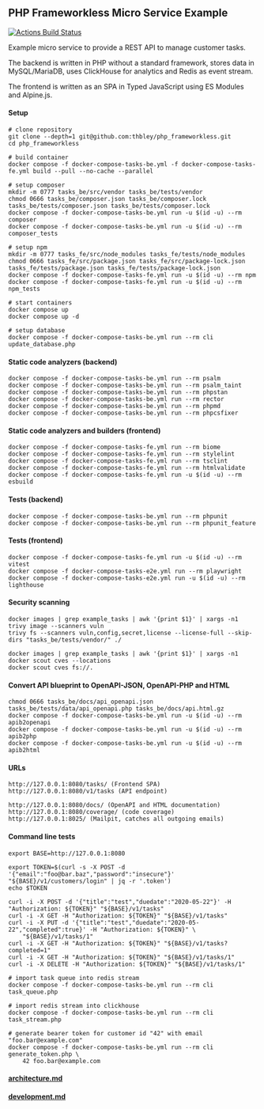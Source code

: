 PHP Frameworkless Micro Service Example
----------------------------------------

[![Actions Build Status](https://github.com/thomasbley/example_tasks_php/workflows/build/badge.svg?branch=master)](https://github.com/thomasbley/example_tasks_php/actions)

Example micro service to provide a REST API to manage customer tasks.

The backend is written in PHP without a standard framework, stores data in MySQL/MariaDB,
uses ClickHouse for analytics and Redis as event stream.

The frontend is written as an SPA in Typed JavaScript using ES Modules and Alpine.js.

#### Setup

    # clone repository
    git clone --depth=1 git@github.com:thbley/php_frameworkless.git
    cd php_frameworkless

    # build container
    docker compose -f docker-compose-tasks-be.yml -f docker-compose-tasks-fe.yml build --pull --no-cache --parallel

    # setup composer
    mkdir -m 0777 tasks_be/src/vendor tasks_be/tests/vendor
    chmod 0666 tasks_be/composer.json tasks_be/composer.lock tasks_be/tests/composer.json tasks_be/tests/composer.lock
    docker compose -f docker-compose-tasks-be.yml run -u $(id -u) --rm composer
    docker compose -f docker-compose-tasks-be.yml run -u $(id -u) --rm composer_tests

    # setup npm
    mkdir -m 0777 tasks_fe/src/node_modules tasks_fe/tests/node_modules
    chmod 0666 tasks_fe/src/package.json tasks_fe/src/package-lock.json tasks_fe/tests/package.json tasks_fe/tests/package-lock.json
    docker compose -f docker-compose-tasks-fe.yml run -u $(id -u) --rm npm
    docker compose -f docker-compose-tasks-fe.yml run -u $(id -u) --rm npm_tests

    # start containers
    docker compose up
    docker compose up -d

    # setup database
    docker compose -f docker-compose-tasks-be.yml run --rm cli update_database.php

#### Static code analyzers (backend)

    docker compose -f docker-compose-tasks-be.yml run --rm psalm
    docker compose -f docker-compose-tasks-be.yml run --rm psalm_taint
    docker compose -f docker-compose-tasks-be.yml run --rm phpstan
    docker compose -f docker-compose-tasks-be.yml run --rm rector
    docker compose -f docker-compose-tasks-be.yml run --rm phpmd
    docker compose -f docker-compose-tasks-be.yml run --rm phpcsfixer

#### Static code analyzers and builders (frontend)

    docker compose -f docker-compose-tasks-fe.yml run --rm biome
    docker compose -f docker-compose-tasks-fe.yml run --rm stylelint
    docker compose -f docker-compose-tasks-fe.yml run --rm tsclint
    docker compose -f docker-compose-tasks-fe.yml run --rm htmlvalidate
    docker compose -f docker-compose-tasks-fe.yml run -u $(id -u) --rm esbuild

#### Tests (backend)

    docker compose -f docker-compose-tasks-be.yml run --rm phpunit
    docker compose -f docker-compose-tasks-be.yml run --rm phpunit_feature

#### Tests (frontend)

    docker compose -f docker-compose-tasks-fe.yml run -u $(id -u) --rm vitest
    docker compose -f docker-compose-tasks-e2e.yml run --rm playwright
    docker compose -f docker-compose-tasks-e2e.yml run -u $(id -u) --rm lighthouse

#### Security scanning

    docker images | grep example_tasks | awk '{print $1}' | xargs -n1 trivy image --scanners vuln
    trivy fs --scanners vuln,config,secret,license --license-full --skip-dirs "tasks_be/tests/vendor/" ./

    docker images | grep example_tasks | awk '{print $1}' | xargs -n1 docker scout cves --locations
    docker scout cves fs://.

#### Convert API blueprint to OpenAPI-JSON, OpenAPI-PHP and HTML

    chmod 0666 tasks_be/docs/api_openapi.json tasks_be/tests/data/api_openapi.php tasks_be/docs/api.html.gz
    docker compose -f docker-compose-tasks-be.yml run -u $(id -u) --rm apib2openapi
    docker compose -f docker-compose-tasks-be.yml run -u $(id -u) --rm apib2php
    docker compose -f docker-compose-tasks-be.yml run -u $(id -u) --rm apib2html

#### URLs

    http://127.0.0.1:8080/tasks/ (Frontend SPA)
    http://127.0.0.1:8080/v1/tasks (API endpoint)

    http://127.0.0.1:8080/docs/ (OpenAPI and HTML documentation)
    http://127.0.0.1:8080/coverage/ (code coverage)
    http://127.0.0.1:8025/ (Mailpit, catches all outgoing emails)

#### Command line tests

    export BASE=http://127.0.0.1:8080

    export TOKEN=$(curl -s -X POST -d '{"email":"foo@bar.baz","password":"insecure"}' "${BASE}/v1/customers/login" | jq -r '.token')
    echo $TOKEN

    curl -i -X POST -d '{"title":"test","duedate":"2020-05-22"}' -H "Authorization: ${TOKEN}" "${BASE}/v1/tasks"
    curl -i -X GET -H "Authorization: ${TOKEN}" "${BASE}/v1/tasks"
    curl -i -X PUT -d '{"title":"test","duedate":"2020-05-22","completed":true}' -H "Authorization: ${TOKEN}" \
        "${BASE}/v1/tasks/1"
    curl -i -X GET -H "Authorization: ${TOKEN}" "${BASE}/v1/tasks?completed=1"
    curl -i -X GET -H "Authorization: ${TOKEN}" "${BASE}/v1/tasks/1"
    curl -i -X DELETE -H "Authorization: ${TOKEN}" "${BASE}/v1/tasks/1"

    # import task queue into redis stream
    docker compose -f docker-compose-tasks-be.yml run --rm cli task_queue.php

    # import redis stream into clickhouse
    docker compose -f docker-compose-tasks-be.yml run --rm cli task_stream.php

    # generate bearer token for customer id "42" with email "foo.bar@example.com"
    docker compose -f docker-compose-tasks-be.yml run --rm cli generate_token.php \
        42 foo.bar@example.com

#### [architecture.md](https://github.com/thbley/php_frameworkless/blob/master/architecture.md)

#### [development.md](https://github.com/thbley/php_frameworkless/blob/master/development.md)
